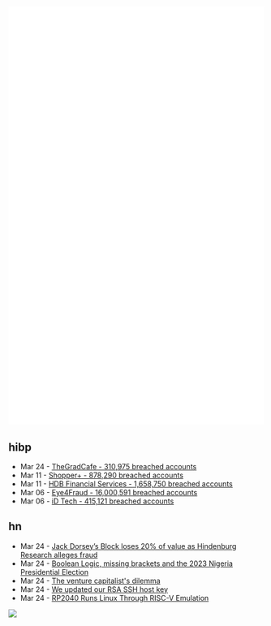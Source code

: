 ![Metrics](https://raw.githubusercontent.com/phixion/phixion/master/metrics.svg)

## hibp

<!--
for https://github.com/phixion/phixion/blob/main/.github/workflows/feeds.yml
-->
<!--START_SECTION:haveibeenpwnd-->
- Mar 24 - [TheGradCafe - 310,975 breached accounts](https://haveibeenpwned.com/PwnedWebsites#TheGradCafe)
- Mar 11 - [Shopper+ - 878,290 breached accounts](https://haveibeenpwned.com/PwnedWebsites#ShopperPlus)
- Mar 11 - [HDB Financial Services - 1,658,750 breached accounts](https://haveibeenpwned.com/PwnedWebsites#HDBFinancialServices)
- Mar 06 - [Eye4Fraud - 16,000,591 breached accounts](https://haveibeenpwned.com/PwnedWebsites#Eye4Fraud)
- Mar 06 - [iD Tech - 415,121 breached accounts](https://haveibeenpwned.com/PwnedWebsites#iDTech)
<!--END_SECTION:haveibeenpwnd-->

## hn

<!--
for https://github.com/phixion/phixion/blob/main/.github/workflows/feeds.yml
-->
<!--START_SECTION:hn-->
- Mar 24 - [Jack Dorsey’s Block loses 20% of value as Hindenburg Research alleges fraud](https://finance.yahoo.com/news/jack-dorsey-block-loses-20-164948270.html)
- Mar 24 - [Boolean Logic, missing brackets and the 2023 Nigeria Presidential Election](https://markessien.com/posts/boolean_logic_and_the_tribunal/)
- Mar 24 - [The venture capitalist&#x27;s dilemma](https://newsletter.mollywhite.net/p/the-venture-capitalists-dilemma)
- Mar 24 - [We updated our RSA SSH host key](https://github.blog/2023-03-23-we-updated-our-rsa-ssh-host-key/)
- Mar 24 - [RP2040 Runs Linux Through RISC-V Emulation](https://hackaday.com/2023/03/19/rp2040-runs-linux-through-risc-v-emulation/)
<!--END_SECTION:hn-->

<!--
for https://yhype.me
-->
![](https://hit.yhype.me/github/profile?user_id=13013670)
